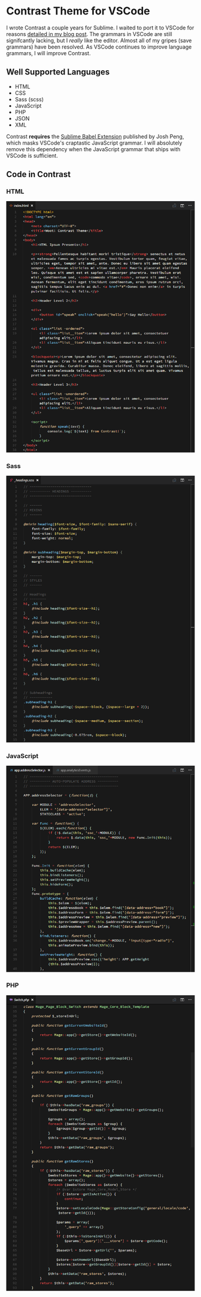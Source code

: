 # Contrast Theme for VSCode

I wrote Contrast a couple years for Sublime. I waited to port it to VSCode for reasons [detailed in my blog post](https://john-dugan.com/contrast-theme/). The grammars in VSCode are still signifcantly lacking, but I _really_ like the editor. Almost all of my gripes (save grammars) have been resolved. As VSCode continues to improve language grammars, I will improve Contrast.

## Well Supported Languages

- HTML
- CSS
- Sass (scss)
- JavaScript
- PHP
- JSON
- XML

Contrast **requires** the [Sublime Babel Extension](https://marketplace.visualstudio.com/items?itemName=joshpeng.sublime-babel-vscode) published by Josh Peng, which masks VSCode's craptastic JavaScript grammar. I will absolutely remove this dependency when the JavaScript grammar that ships with VSCode is sufficient.

## Code in Contrast

### HTML

![Screenshot of HTML in Contrast](images/html_01.png?raw=true "HTML in Contrast")

### Sass

![Screenshot of Sass in Contrast](images/sass_01.png?raw=true "Sass in Contrast")

### JavaScript

![Screenshot of JavaScript in Contrast](images/javascript_01.png?raw=true "JavaScript in Contrast")

### PHP

![Screenshot of PHP in Contrast](images/php_01.png?raw=true "PHP in Contrast")

